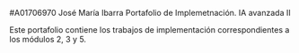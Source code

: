 #A01706970 José María Ibarra
Portafolio de Implemetnación. IA avanzada II

Este portafolio contiene los trabajos de implementación correspondientes a los módulos 2, 3 y 5.

